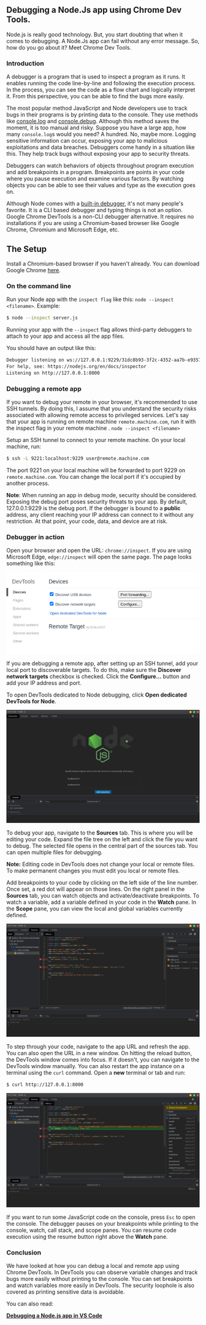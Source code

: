 ﻿## Debugging a Node.Js app using Chrome Dev Tools.

Node.js is really good technology. But, you start doubting that when it comes to debugging. A Node.Js app can fail without any error message. So, how do you go about it? Meet Chrome Dev Tools.

### Introduction

A debugger is a program that is used to inspect a program as it runs. It enables running the code line-by-line and following the execution process. In the process, you can see the code as a flow chart and logically interpret it. From this perspective, you can be able to find the bugs more easily.

The most popular method JavaScript and Node developers use to track bugs in their programs is by printing data to the console. They use methods like [console.log](https://developer.mozilla.org/en-US/docs/Web/API/Console/log) and [console.debug](https://developer.mozilla.org/en-US/docs/Web/API/Console/debug). Although this method saves the moment, it is too manual and risky. Suppose you have a large app, how many `console.log`s would you need? A hundred. No, maybe more. Logging sensitive information can occur, exposing your app to malicious exploitations and data breaches. Debuggers come handy in a situation like this. They help track bugs without exposing your app to security threats.

Debuggers can watch behaviors of objects throughout program execution and add breakpoints in a program. Breakpoints are points in your code where you pause execution and examine various factors. By watching objects you can be able to see their values and type as the execution goes on. 

Although Node comes with a [built-in debugger](https://nodejs.org/api/debugger.html), it's not many people's favorite. It is a CLI based debugger and typing things is not an option. Google Chrome DevTools is a non-CLI debugger alternative. It requires no installations if you are using a Chromium-based browser like Google Chrome, Chromium and Microsoft Edge, etc. 

## The Setup

Install a Chromium-based browser if you haven't already. You can download Google Chrome [here](https://www.google.com/chrome/).

### On the command line

Run your Node app with the `inspect flag` like this: `node --inspect <filename>`. Example: 

```bash
$ node --inspect server.js
```
 Running your app with the `--inspect` flag allows third-party debuggers to attach to your app and access all the app files. 

You should have an output like this:

```bash
Debugger listening on ws://127.0.0.1:9229/31dc8b93-3f2c-4352-aa7b-e9357bbabccc
For help, see: https://nodejs.org/en/docs/inspector
Listening on http://127.0.0.1:8000
```

### Debugging a remote app 

If you want to debug your remote in your browser, it's recommended to use SSH tunnels. By doing this, I assume that you understand the security risks associated with allowing remote access to privileged services. Let's say that your app is running on remote machine `remote.machine.com`, run it with the inspect flag in your remote machine . `node --inspect <filename>`

Setup an SSH tunnel to connect to your remote machine. On your local machine, run:

```bash
$ ssh -L 9221:localhost:9229 user@remote.machine.com
```

The port 9221 on your local machine will be forwarded to port 9229 on `remote.machine.com`.  You can change the local port if it's occupied by another process. 

**Note**: When running an app in debug mode, security should be considered. Exposing the debug port poses security threats to your app. By default, 127.0.0.1:9229 is the debug port. If the debugger is bound to a **public** address, any client reaching your IP address can connect to it without any restriction. At that point, your code, data, and device are at risk.

### Debugger in action

Open your browser and open the URL: `chrome://inspect`. If you are using Microsoft Edge, `edge://inspect` will open the same page.  The page looks something like this:

![google chrome inpect page](inspect.jpg)

If you are debugging a remote app, after setting up an SSH tunnel, add your local port to discoverable targets. To do this, make sure the **Discover network targets** checkbox is checked. Click the **Configure...** button and add your IP address and port. 

To open DevTools dedicated to Node debugging, click **Open dedicated DevTools for Node**.

![Chrome DevTools Welcome page](node-devtools.jpg)

To debug your app, navigate to the **Sources** tab. This is where you will be editing your code. Expand the file tree on the left and click the file you want to debug. The selected file opens in the central part of the sources tab. You can open multiple files for debugging. 

**Note:** Editing code in DevTools does not change your local or remote files. To make permanent changes you must edit you local or remote files.

Add breakpoints to your code by clicking on the left side of the line number. Once set, a red dot will appear on those lines. On the right panel in the **Sources** tab,  you can watch objects and activate/deactivate breakpoints. To watch a variable, add a variable defined in your code in the **Watch** pane. In the **Scope** pane, you can view the local and global variables currently defined. 

![Breakpoints DevTools](node-devtools-breakpoints.jpg)

To step through your code, navigate to the app URL and refresh the app. You can also open the URL in a new window. On hitting the reload button, the DevTools window comes into focus. If it doesn't, you can navigate to the DevTools window manually. You can also restart the app instance on a terminal using the `curl` command. Open a **new** terminal or tab and run:

```bash
$ curl http://127.0.0.1:8000
```

![Debugging started DevTools](node-devtools-debug-started.jpg)

If you want to run some JavaScript code on the console, press `Esc` to open the console. The debugger pauses on your breakpoints while printing to the console, watch, call stack, and scope panes. You can resume code execution using the resume button right above the **Watch** pane. 

### Conclusion

We have looked at how you can debug a local and remote app using Chrome DevTools. In DevTools you can observe variable changes and track bugs more easily without printing to the console. You can set breakpoints and watch variables more easily in DevTools.  The security loophole is also covered as printing sensitive data is avoidable.

You can also read:

[**Debugging a Node.js app in VS Code** ](https://www.section.io/engineering-education/debug-nodejs-vscode/)
